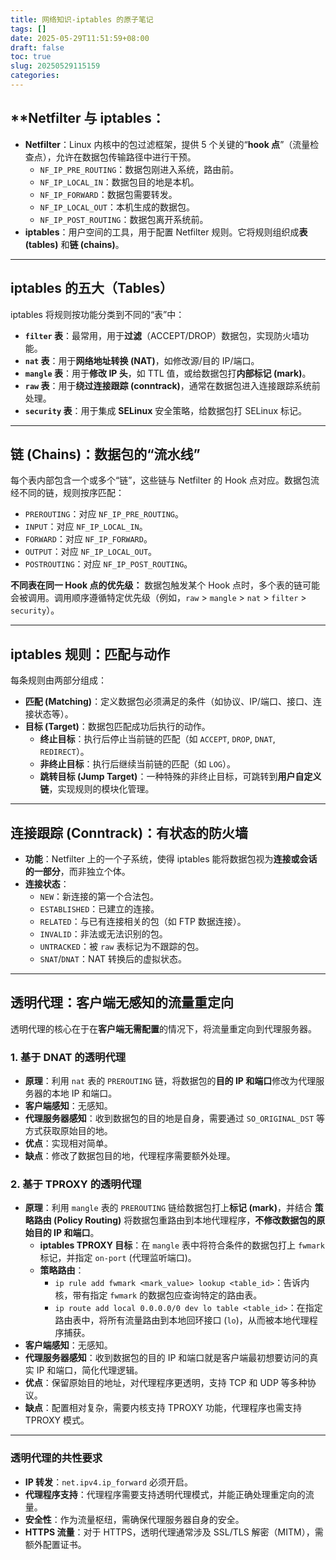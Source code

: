```yaml
---
title: 网络知识-iptables 的原子笔记
tags: []
date: 2025-05-29T11:51:59+08:00
draft: false
toc: true
slug: 20250529115159
categories:
---
```

## **Netfilter 与 iptables：

- **Netfilter**：Linux 内核中的包过滤框架，提供 5 个关键的“**hook 点**”（流量检查点），允许在数据包传输路径中进行干预。
    - `NF_IP_PRE_ROUTING`：数据包刚进入系统，路由前。
    - `NF_IP_LOCAL_IN`：数据包目的地是本机。
    - `NF_IP_FORWARD`：数据包需要转发。
    - `NF_IP_LOCAL_OUT`：本机生成的数据包。
    - `NF_IP_POST_ROUTING`：数据包离开系统前。
- **iptables**：用户空间的工具，用于配置 Netfilter 规则。它将规则组织成**表 (tables)** 和**链 (chains)**。

---

## **iptables 的五大（Tables）**

iptables 将规则按功能分类到不同的“表”中：

- **`filter` 表**：最常用，用于**过滤**（ACCEPT/DROP）数据包，实现防火墙功能。
- **`nat` 表**：用于**网络地址转换 (NAT)**，如修改源/目的 IP/端口。
- **`mangle` 表**：用于**修改 IP 头**，如 TTL 值，或给数据包打**内部标记 (mark)**。
- **`raw` 表**：用于**绕过连接跟踪 (conntrack)**，通常在数据包进入连接跟踪系统前处理。
- **`security` 表**：用于集成 **SELinux** 安全策略，给数据包打 SELinux 标记。

---

## **链 (Chains)：数据包的“流水线”**

每个表内部包含一个或多个“链”，这些链与 Netfilter 的 Hook 点对应。数据包流经不同的链，规则按序匹配：

- `PREROUTING`：对应 `NF_IP_PRE_ROUTING`。
- `INPUT`：对应 `NF_IP_LOCAL_IN`。
- `FORWARD`：对应 `NF_IP_FORWARD`。
- `OUTPUT`：对应 `NF_IP_LOCAL_OUT`。
- `POSTROUTING`：对应 `NF_IP_POST_ROUTING`。

**不同表在同一 Hook 点的优先级：** 数据包触发某个 Hook 点时，多个表的链可能会被调用。调用顺序遵循特定优先级（例如，`raw` > `mangle` > `nat` > `filter` > `security`）。

---

## **iptables 规则：匹配与动作**

每条规则由两部分组成：

- **匹配 (Matching)**：定义数据包必须满足的条件（如协议、IP/端口、接口、连接状态等）。
- **目标 (Target)**：数据包匹配成功后执行的动作。
    - **终止目标**：执行后停止当前链的匹配（如 `ACCEPT`, `DROP`, `DNAT`, `REDIRECT`）。
    - **非终止目标**：执行后继续当前链的匹配（如 `LOG`）。
    - **跳转目标 (Jump Target)**：一种特殊的非终止目标，可跳转到**用户自定义链**，实现规则的模块化管理。

---

## **连接跟踪 (Conntrack)：有状态的防火墙**

- **功能**：Netfilter 上的一个子系统，使得 iptables 能将数据包视为**连接或会话的一部分**，而非独立个体。
- **连接状态**：
    - `NEW`：新连接的第一个合法包。
    - `ESTABLISHED`：已建立的连接。
    - `RELATED`：与已有连接相关的包（如 FTP 数据连接）。
    - `INVALID`：非法或无法识别的包。
    - `UNTRACKED`：被 `raw` 表标记为不跟踪的包。
    - `SNAT`/`DNAT`：NAT 转换后的虚拟状态。

---

## **透明代理：客户端无感知的流量重定向**

透明代理的核心在于在**客户端无需配置**的情况下，将流量重定向到代理服务器。

### **1. 基于 DNAT 的透明代理**

- **原理**：利用 `nat` 表的 `PREROUTING` 链，将数据包的**目的 IP 和端口**修改为代理服务器的本地 IP 和端口。
- **客户端感知**：无感知。
- **代理服务器感知**：收到数据包的目的地是自身，需要通过 `SO_ORIGINAL_DST` 等方式获取原始目的地。
- **优点**：实现相对简单。
- **缺点**：修改了数据包目的地，代理程序需要额外处理。

### **2. 基于 TPROXY 的透明代理**

- **原理**：利用 `mangle` 表的 `PREROUTING` 链给数据包打上**标记 (mark)**，并结合 **策略路由 (Policy Routing)** 将数据包重路由到本地代理程序，**不修改数据包的原始目的 IP 和端口**。
    - **iptables TPROXY 目标**：在 `mangle` 表中将符合条件的数据包打上 `fwmark` 标记，并指定 `on-port` (代理监听端口)。
    - **策略路由**：
        - `ip rule add fwmark <mark_value> lookup <table_id>`：告诉内核，带有指定 `fwmark` 的数据包应查询特定的路由表。
        - `ip route add local 0.0.0.0/0 dev lo table <table_id>`：在指定路由表中，将所有流量路由到本地回环接口 (`lo`)，从而被本地代理程序捕获。
- **客户端感知**：无感知。
- **代理服务器感知**：收到数据包的目的 IP 和端口就是客户端最初想要访问的真实 IP 和端口，简化代理逻辑。
- **优点**：保留原始目的地址，对代理程序更透明，支持 TCP 和 UDP 等多种协议。
- **缺点**：配置相对复杂，需要内核支持 TPROXY 功能，代理程序也需支持 TPROXY 模式。

---

### **透明代理的共性要求**

- **IP 转发**：`net.ipv4.ip_forward` 必须开启。
- **代理程序支持**：代理程序需要支持透明代理模式，并能正确处理重定向的流量。
- **安全性**：作为流量枢纽，需确保代理服务器自身的安全。
- **HTTPS 流量**：对于 HTTPS，透明代理通常涉及 SSL/TLS 解密（MITM），需额外配置证书。
<!--more-->